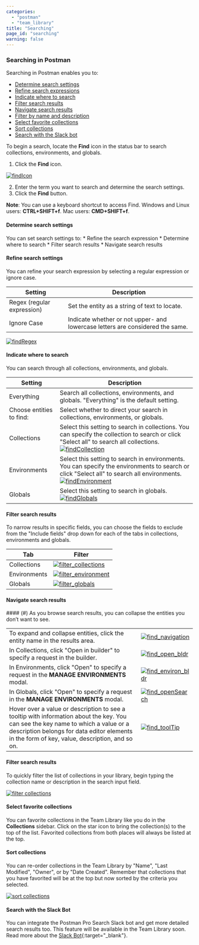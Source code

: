 ```yaml
---
categories:
  - "postman"
  - "team_library"
title: "Searching"
page_id: "searching"
warning: false
---
```


### Searching in Postman
Searching in Postman enables you to:
* [Determine search settings](#determine) 
* [Refine search expressions](#refine)
* [Indicate where to search](#indicate)
* [Filter search results](#filter)
* [Navigate search results](#navigate)
* [Filter by name and description](#filtername)
* [Select favorite collections](#select)
* [Sort collections](#sort)
* [Search with the Slack bot](#search)

To begin a search, locate the **Find** icon in the status bar to search collections, environments, and globals. 

1. Click the **Find** icon. 

[![findIcon](https://s3.amazonaws.com/postman-static-getpostman-com/postman-docs/Find_icon2.png)](https://s3.amazonaws.com/postman-static-getpostman-com/postman-docs/Find_icon2.png)

2. Enter the term you want to search and determine the search settings.
3. Click the **Find** button.

**Note**: You can use a keyboard shortcut to access Find. Windows and Linux users: **CTRL+SHIFT+f**. Mac users: **CMD+SHIFT+f**. 

<h4 id="determine">Determine search settings</h4>
You can set search settings to:
* Refine the search expression
* Determine where to search
* Filter search results
* Navigate search results

<h4 id="refine">Refine search settings</h4>
You can refine your search expression by selecting a regular expression or ignore case. 

| **Setting**  | **Description** |
| --- | --- |
| Regex (regular expression) | Set the entity as a string of text to locate.  |
| Ignore Case| Indicate whether or not upper- and lowercase letters are considered the same. |

[![findRegex](https://s3.amazonaws.com/postman-static-getpostman-com/postman-docs/Find_regex1.png)](https://s3.amazonaws.com/postman-static-getpostman-com/postman-docs/Find_regex1.png)

<h4 id="indicate">Indicate where to search</h4>
You can search through all collections, environments, and globals.

| **Setting**  | **Description** |
| --- | --- |
| Everything| Search all collections, environments, and globals. "Everything" is the default setting.  |
| Choose entities to find:| Select whether to direct your search in collections, environments, or globals. |
| Collections | Select this setting to search in collections. You can specify the collection to search or click "Select all" to search all collections.<br> [![findCollection](https://s3.amazonaws.com/postman-static-getpostman-com/postman-docs/Find_searchCollections.jpg)](https://s3.amazonaws.com/postman-static-getpostman-com/postman-docs/Find_searchCollections.jpg) |
| Environments| Select this setting to search in environments. You can specify the environments to search or click "Select all" to search all environments.<br>   [![findEnvironment](https://s3.amazonaws.com/postman-static-getpostman-com/postman-docs/Find_environments.jpeg)](https://s3.amazonaws.com/postman-static-getpostman-com/postman-docs/Find_environments.jpeg)|
| Globals| Select this setting to search in globals. <br> [![findGlobals](https://s3.amazonaws.com/postman-static-getpostman-com/postman-docs/Find_globals.jpeg)](https://s3.amazonaws.com/postman-static-getpostman-com/postman-docs/Find_globals.jpeg) |


<h4 id="filter">Filter search results</h4>
To narrow results in specific fields, you can choose the fields to exclude from the "Include fields" drop down for each of the tabs in collections, environments and globals.

| **Tab**  | **Filter** |
| --- | --- |
| Collections| [![filter_collections](https://s3.amazonaws.com/postman-static-getpostman-com/postman-docs/Filter_collections.png)](https://s3.amazonaws.com/postman-static-getpostman-com/postman-docs/Filter_collections.png) |
| Environments| [![filter_environment](https://s3.amazonaws.com/postman-static-getpostman-com/postman-docs/Find_environments_filter_1.jpeg)](https://s3.amazonaws.com/postman-static-getpostman-com/postman-docs/Find_environments_filter_1.jpeg) |
| Globals |  [![filter_globals](https://s3.amazonaws.com/postman-static-getpostman-com/postman-docs/Find_globals_filter_2.jpeg)](https://s3.amazonaws.com/postman-static-getpostman-com/postman-docs/Find_globals_filter_2.jpeg)   |

<h4 id="navigate">Navigate search results</h4> #### (#)
As you browse search results, you can collapse the entities you don’t want to see.

|  |  |
| --- | --- |
| To expand and collapse entities, click the entity name in the results area.| [![find_navigation](https://s3.amazonaws.com/postman-static-getpostman-com/postman-docs/Find_navigatingResults4.jpeg)](https://s3.amazonaws.com/postman-static-getpostman-com/postman-docs/Find_navigatingResults4.jpeg) |
| In Collections, click "Open in builder" to specify a request in the builder. | [![find_open_bldr](https://s3.amazonaws.com/postman-static-getpostman-com/postman-docs/FIND_collection_openINBld3.jpeg)](https://s3.amazonaws.com/postman-static-getpostman-com/postman-docs/FIND_collection_openINBld3.jpeg)|
| In Environments, click "Open" to specify a request in the **MANAGE ENVIRONMENTS** modal. |[![find_environ_bldr](https://s3.amazonaws.com/postman-static-getpostman-com/postman-docs/FIND_environments_Open.jpeg)](https://s3.amazonaws.com/postman-static-getpostman-com/postman-docs/FIND_environments_Open.jpeg)  |
| In Globals,  click "Open" to specify a request in the **MANAGE ENVIRONMENTS** modal. |[![find_openSearch](https://s3.amazonaws.com/postman-static-getpostman-com/postman-docs/Find_openSearchResults_globals.jpeg)](https://s3.amazonaws.com/postman-static-getpostman-com/postman-docs/Find_openSearchResults_globals.jpeg)  |
| Hover over a value or description to see a tooltip with information about the key. You can see the key name to which a value or a description belongs for data editor elements in the form of key, value, description, and so on.   |  [![find_toolTip](https://s3.amazonaws.com/postman-static-getpostman-com/postman-docs/Find_toolTip2.jpeg)](https://s3.amazonaws.com/postman-static-getpostman-com/postman-docs/Find_toolTip2.jpeg)  |

<h4 id="filtername">Filter search results</h4>

To quickly filter the list of collections in your library, begin typing the collection name or description in the search input field.

[![filter collections](https://s3.amazonaws.com/postman-static-getpostman-com/postman-docs/filter_name_desc.png)](https://s3.amazonaws.com/postman-static-getpostman-com/postman-docs/filter_name_desc.png)

<h4 id="select">Select favorite collections</h4>

You can favorite collections in the Team Library like you do in the **Collections** sidebar. Click on the star icon to bring the collection(s) to the top of the list. Favorited collections from both places will always be listed at the top.

<h4 id="sort">Sort collections</h4>

You can re-order collections in the Team Library by "Name", "Last Modified", "Owner", or by "Date Created". Remember that collections that you have favorited will be at the top but now sorted by the criteria you selected.

[![sort collections](https://s3.amazonaws.com/postman-static-getpostman-com/postman-docs/filter_sort.png)](https://s3.amazonaws.com/postman-static-getpostman-com/postman-docs/filter_sort.png)

<h4 id="search">Search with the Slack Bot</h4>

You can integrate the Postman Pro Search Slack bot and get more detailed search results too. This feature will be available in the Team Library soon. Read more about the [Slack Bot](http://blog.getpostman.com/2015/09/24/api-integrations-using-postman-building-a-slack-channel-bot/){:target="_blank"}.
